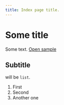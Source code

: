 ```yaml
---
title: Index page title.
---
```


# Some title #

Some text. [Open sample](sample)

## Subtitle ##

will be `list`.

1. First
2. Second
3. Another one